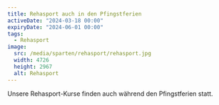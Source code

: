 ```yaml
---
title: Rehasport auch in den Pfingstferien
activeDate: "2024-03-18 00:00"
expiryDate: "2024-06-01 00:00"
tags:
  - Rehasport
image:
  src: /media/sparten/rehasport/rehasport.jpg
  width: 4726
  height: 2967
  alt: Rehasport
---
```

Unsere Rehasport-Kurse finden auch während den Pfingstferien statt.
